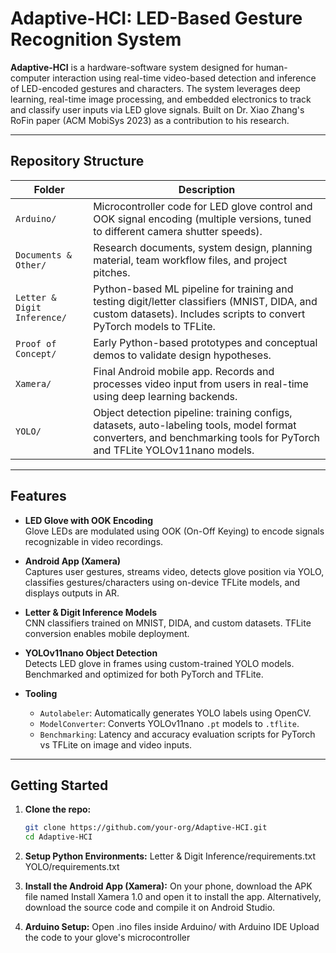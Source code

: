 # Adaptive-HCI: LED-Based Gesture Recognition System

**Adaptive-HCI** is a hardware-software system designed for human-computer interaction using real-time video-based detection and inference of LED-encoded gestures and characters. The system leverages deep learning, real-time image processing, and embedded electronics to track and classify user inputs via LED glove signals. Built on Dr. Xiao Zhang's RoFin paper (ACM MobiSys 2023) as a contribution to his research.

---

## Repository Structure

| Folder | Description |
|--------|-------------|
| `Arduino/` | Microcontroller code for LED glove control and OOK signal encoding (multiple versions, tuned to different camera shutter speeds). |
| `Documents & Other/` | Research documents, system design, planning material, team workflow files, and project pitches. |
| `Letter & Digit Inference/` | Python-based ML pipeline for training and testing digit/letter classifiers (MNIST, DIDA, and custom datasets). Includes scripts to convert PyTorch models to TFLite. |
| `Proof of Concept/` | Early Python-based prototypes and conceptual demos to validate design hypotheses. |
| `Xamera/` | Final Android mobile app. Records and processes video input from users in real-time using deep learning backends. |
| `YOLO/` | Object detection pipeline: training configs, datasets, auto-labeling tools, model format converters, and benchmarking tools for PyTorch and TFLite YOLOv11nano models. |

---

## Features

- **LED Glove with OOK Encoding**  
  Glove LEDs are modulated using OOK (On-Off Keying) to encode signals recognizable in video recordings.

- **Android App (Xamera)**  
  Captures user gestures, streams video, detects glove position via YOLO, classifies gestures/characters using on-device TFLite models, and displays outputs in AR.

- **Letter & Digit Inference Models**  
  CNN classifiers trained on MNIST, DIDA, and custom datasets. TFLite conversion enables mobile deployment.

- **YOLOv11nano Object Detection**  
  Detects LED glove in frames using custom-trained YOLO models. Benchmarked and optimized for both PyTorch and TFLite.

- **Tooling**  
  - `Autolabeler`: Automatically generates YOLO labels using OpenCV.  
  - `ModelConverter`: Converts YOLOv11nano `.pt` models to `.tflite`.  
  - `Benchmarking`: Latency and accuracy evaluation scripts for PyTorch vs TFLite on image and video inputs.

---

## Getting Started

1. **Clone the repo:**
   ```bash
   git clone https://github.com/your-org/Adaptive-HCI.git
   cd Adaptive-HCI

2. **Setup Python Environments:**
    Letter & Digit Inference/requirements.txt
    YOLO/requirements.txt

3. **Install the Android App (Xamera):**
    On your phone, download the APK file named Install Xamera 1.0 and open it to install the app. Alternatively, download the source code and compile it on Android Studio.

4. **Arduino Setup:**
    Open .ino files inside Arduino/ with Arduino IDE
    Upload the code to your glove's microcontroller
